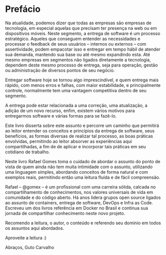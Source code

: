 # Prefácio

Na atualidade, podemos dizer que todas as empresas são empresas de tecnologia, em especial aquelas que precisam ter presença na web ou em dispositivos móveis. Neste segmento, a entrega de software é um processo estratégico. Aqueles que conseguem entender as necessidades e processar o feedback de seus usuários – internos ou externos – com assertividade, podem empacotar isso e entregar em tempo hábil de atender sua demanda, mantendo sua base ou até mesmo expandindo esta. Até mesmo empresas em segmentos não ligados diretamente a tecnologia, dependem deste mesmo processo de entrega, seja para operação, gestão ou administração de diversos pontos de seu negócio.

Entregar software hoje se tornou algo imprescindível, e quem entrega mais rápido, com menos erros e falhas, com maior estabilidade, e principalmente controle, normalmente tem uma vantagem competitiva dentro de seu segmento.

A entrega pode estar relacionada a uma correção, uma atualização, a adição de um novo recurso, enfim, existem vários motivos para entregarmos software e várias formas para se fazê-lo.

Este livro disserta sobre este assunto e percorre um caminho que permitirá ao leitor entender os conceitos e princípios da entrega de software, seus benefícios, as formas diversas de realizar tal processo, as boas práticas envolvidas, permitindo ao leitor absorver as experiências aqui compartilhadas, a fim de de aplicar e incorporar tais práticas em seu cotidiano de trabalho.

Neste livro Rafael Gomes toma o cuidado de abordar o assunto do ponto de vista de quem ainda não tem muita intimidade com o assunto, utilizando uma linguagem simples, abordando conceitos de forma natural e com exemplos reais, permitindo então uma leitura fluída e de fácil compreensão.

Rafael – @gomex – é um profissional com uma carreira sólida, calcada no compartilhamento de conhecimentos, nos valores universais de vida em comunidade e do código aberto. Há anos lidera grupos open source ligados ao assunto de containers, entrega de software, DevOps e Infra as Code. Escreveu um dos livros referência em Docker no Brasil e continua sua jornada de compartilhar conhecimento neste novo projeto. 

Recomendo a leitura, o autor, o conteúdo e referendo seu domínio em todos os assuntos aqui abordados.

Aproveite a leitura :)

Abraços,
Guto Carvalho
